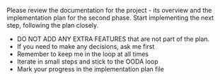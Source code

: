 Please review the documentation for the project - its overview and the implementation plan for the second phase. Start implementing the next step, following the plan closely.

- DO NOT ADD ANY EXTRA FEATURES that are not part of the plan.
- If you need to make any decisions, ask me first
- Remember to keep me in the loop at all times
- Iterate in small steps and stick to the OODA loop
- Mark your progress in the implementation plan file